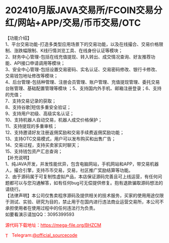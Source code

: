 # 202410月版JAVA交易所/FCOIN交易分红/网站+APP/交易/币币交易/OTC

【功能介绍】<br>1、平台交易功能-打造多类型应用场景下的交易功能，以及在线撮合、交易价格限制、涨跌幅限制、K线行情浏览工具、在线身份认证等模块；<br>2、财务中心管理-包括在线充值提现、转入转出、成交情况查询、好友推荐功能、API接口申请调用等模块；<br>3、安全中心管理-包括设置交易密码、实名认证、交易密码修改、银行卡修改、交易钱包地址修改等模块；<br>4、后台管理-包括种管理、注册会员管理、账户管理、充值提现管理、委托交易台账管理、基础配置管理等模块 ；5、支持国内外手机、邮箱注册登录；6、支持的充值；<br>7、支持交易记录的获取；<br>8、支持谷歌|短信多重安全验证；<br>9、支持用户初级、高级实名认证；<br>10、支持机器人自动交易，机器人成交价格保护；<br>11、支持提现的多重审核；<br>12、支持邀请好友注册返佣奖励和交易手续费返佣奖励功能；<br>13、支持OTC交易模式，用户可以发布购买和出售广告；<br>14、交易过程，支持买卖家实时聊天；<br>15、支持钱包资产汇总查询；<br>【补充说明】<br>1、纯JAVA开发，并发性能优异，包含电脑网站，手机网站和APP，带交易机器人，撮合引擎，支持币币交易，交易，社区推广奖励结算等功能。<br>2、由于源码属于可复制性虚拟产品，本店保证源码完善且可上线运营，有任何问题都可以与您沟通解答，如有任何bug可无偿提供修复。抱有退款骗取源码想法的请绕行。<br>【法律声明】本公司仅售卖程序源码及提供相关的技术服务，买家的使用用途仅限于测试、实验、研究为目的，禁止用于在国内进行违法商业运营交易所，本公司不承担使用者在使用过程中的任何违法行为负责。<br>如要看演示请加QQ：3095399593<br>


<p style="color: red;">源代码下载地址：<a href="https://mega-file.org/BHZCM" style="color: red;">https://mega-file.org/BHZCM</a></p><p style="color: red;"><img src="https://cdn-icons-png.flaticon.com/512/2111/2111646.png" alt="Telegram Icon" style="width: 16px; vertical-align: middle; margin-right: 5px;">Telegram:<a href="https://t.me/official_sourcecode" style="color: red;">@official_sourcecode</a></p>